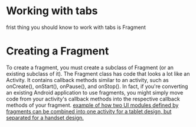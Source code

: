 # Working with tabs
frist thing you should know to work with tabs is Fragment 

# Creating a Fragment
To create a fragment, you must create a subclass of Fragment (or an existing subclass of it). The Fragment class has code that looks a lot like an Activity. It contains callback methods similar to an activity, such as onCreate(), onStart(), onPause(), and onStop(). In fact, if you're converting an existing Android application to use fragments, you might simply move code from your activity's callback methods into the respective callback methods of your fragment.
[example of how two UI modules defined by fragments can be combined into one activity for a tablet design, but separated for a handset design.](http://developer.android.com/images/fundamentals/fragments.png)
